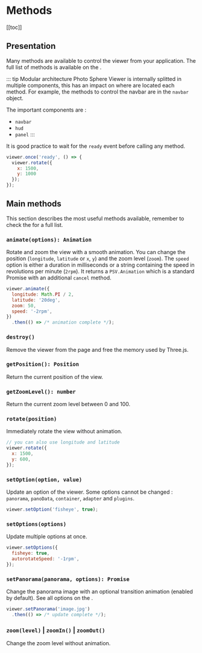 # Methods

[[toc]]

## Presentation

Many methods are available to control the viewer from your application. The full list of methods is available on the <ApiLink page="PSV.Viewer.html"/>.

::: tip Modular architecture
Photo Sphere Viewer is internally splitted in multiple components, this has an impact on where are located each method. For example, the methods to control the navbar are in the `navbar` object.

The important components are :
  - `navbar`
  - `hud`
  - `panel`
:::

It is good practice to wait for the `ready` event before calling any method.

```js
viewer.once('ready', () => {
  viewer.rotate({
    x: 1500,
    y: 1000
  });
});
```

## Main methods

This section describes the most useful methods available, remember to check the <ApiLink page="PSV.Viewer.html"/> for a full list.

### `animate(options): Animation`

Rotate and zoom the view with a smooth animation. You can change the position (`longitude`, `latitude` or `x`, `y`) and the zoom level (`zoom`). The `speed` option is either a duration in milliseconds or a string containing the speed in revolutions per minute (`2rpm`). It returns a `PSV.Animation` which is a standard Promise with an additional `cancel` method.

```js
viewer.animate({
  longitude: Math.PI / 2,
  latitude: '20deg',
  zoom: 50,
  speed: '-2rpm',
})
  .then(() => /* animation complete */);
```

### `destroy()`

Remove the viewer from the page and free the memory used by Three.js.

### `getPosition(): Position`

Return the current position of the view.

### `getZoomLevel(): number`

Return the current zoom level between 0 and 100.

### `rotate(position)`

Immediately rotate the view without animation.

```js
// you can also use longitude and latitude
viewer.rotate({
  x: 1500,
  y: 600,
});
```

### `setOption(option, value)`

Update an option of the viewer. Some options cannot be changed : `panorama`, `panoData`, `container`, `adapter` and `plugins`.

```js
viewer.setOption('fisheye', true);
```

### `setOptions(options)`

Update multiple options at once.

```js
viewer.setOptions({
  fisheye: true,
  autorotateSpeed: '-1rpm',
});
```

### `setPanorama(panorama, options): Promise`

Change the panorama image with an optional transition animation (enabled by default). See all options on the <ApiLink page="PSV.html#.PanoramaOptions"/>.

```js
viewer.setPanorama('image.jpg')
  .then(() => /* update complete */);
```

### `zoom(level)` | `zoomIn()` | `zoomOut()`

Change the zoom level without animation.
